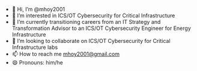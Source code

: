 - 👋 Hi, I’m @mhoy2001
- 👀 I’m interested in ICS/OT Cybersecurity for Critical Infrastructure
- 🌱 I’m currently transitioning careers from an IT Strategy and Transformation Advisor to an ICS/OT Cybersecurity Engineer for Energy Infrastructure
- 💞️ I’m looking to collaborate on ICS/OT Cybersecurity for Critical Infrastructure labs
- 📫 How to reach me mhoy2001@gmail.com
- 😄 Pronouns: him/he

<!---
mhoy2001/mhoy2001 is a ✨ special ✨ repository because its `README.md` (this file) appears on your GitHub profile.
You can click the Preview link to take a look at your changes.
--->
